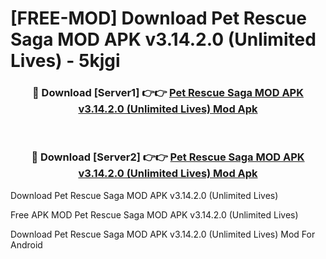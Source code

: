 # [FREE-MOD] Download Pet Rescue Saga MOD APK v3.14.2.0 (Unlimited Lives) - 5kjgi


<div align="center">
<h3>🔴 Download [Server1] 👉👉 <a href="https://apk-comot.site?title=Pet_Rescue_Saga_MOD_APK_v3.14.2.0_(Unlimited_Lives)">Pet Rescue Saga MOD APK v3.14.2.0 (Unlimited Lives) Mod Apk</a></h3><br>

<h3>🔴 Download [Server2] 👉👉 <a href="https://apk-comot.site?title=Pet_Rescue_Saga_MOD_APK_v3.14.2.0_(Unlimited_Lives)">Pet Rescue Saga MOD APK v3.14.2.0 (Unlimited Lives) Mod Apk</a></h3>
</div>



Download Pet Rescue Saga MOD APK v3.14.2.0 (Unlimited Lives) 

Free APK MOD Pet Rescue Saga MOD APK v3.14.2.0 (Unlimited Lives) 

Download Pet Rescue Saga MOD APK v3.14.2.0 (Unlimited Lives) Mod For Android
